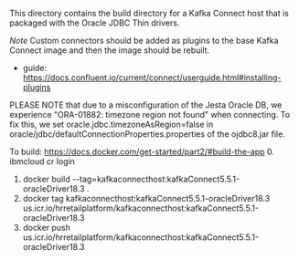 This directory contains the build directory for a Kafka Connect host that is packaged with the Oracle JDBC Thin drivers.

*Note* Custom connectors should be added as plugins to the base Kafka Connect image and then the image should be rebuilt.
- guide: https://docs.confluent.io/current/connect/userguide.html#installing-plugins

PLEASE NOTE that due to a misconfiguration of the Jesta Oracle DB, we experience "ORA-01882: timezone region not found"
when connecting. To fix this, we set oracle.jdbc.timezoneAsRegion=false in oracle/jdbc/defaultConnectionProperties.properties
of the ojdbc8.jar file.

To build: https://docs.docker.com/get-started/part2/#build-the-app
0. ibmcloud cr login
1. docker build --tag=kafkaconnecthost:kafkaConnect5.5.1-oracleDriver18.3 .
2. docker tag kafkaconnecthost:kafkaConnect5.5.1-oracleDriver18.3 us.icr.io/hrretailplatform/kafkaconnecthost:kafkaConnect5.5.1-oracleDriver18.3
3. docker push us.icr.io/hrretailplatform/kafkaconnecthost:kafkaConnect5.5.1-oracleDriver18.3
